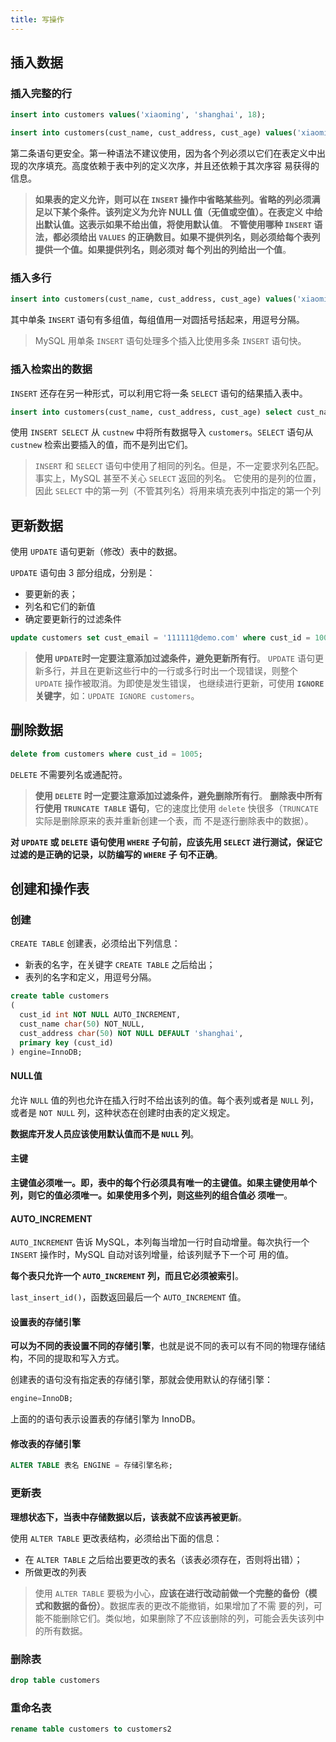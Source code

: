 ```yaml
---
title: 写操作
---
```


## 插入数据

### 插入完整的行

```sql
insert into customers values('xiaoming', 'shanghai', 18);

insert into customers(cust_name, cust_address, cust_age) values('xiaoming', 'shanghai', 18);
```

第二条语句更安全。第一种语法不建议使用，因为各个列必须以它们在表定义中出现的次序填充。高度依赖于表中列的定义次序，并且还依赖于其次序容
易获得的信息。

> **如果表的定义允许，则可以在 `INSERT` 操作中省略某些列。省略的列必须满足以下某个条件。该列定义为允许 NULL 值（无值或空值）。在表定义
中给出默认值。这表示如果不给出值，将使用默认值**。
> **不管使用哪种 `INSERT` 语法，都必须给出 `VALUES` 的正确数目。如果不提供列名，则必须给每个表列提供一个值。如果提供列名，则必须对
每个列出的列给出一个值**。

### 插入多行

```sql
insert into customers(cust_name, cust_address, cust_age) values('xiaoming', 'shanghai', 18), values('xiaoliang', 'shanghai', 18);
```

其中单条 `INSERT` 语句有多组值，每组值用一对圆括号括起来，用逗号分隔。

> MySQL 用单条 `INSERT` 语句处理多个插入比使用多条 `INSERT` 语句快。

### 插入检索出的数据

`INSERT` 还存在另一种形式，可以利用它将一条 `SELECT` 语句的结果插入表中。

```sql
insert into customers(cust_name, cust_address, cust_age) select cust_name, cust_address, cust_age from custnew;
```

使用 `INSERT SELECT` 从 `custnew` 中将所有数据导入 `customers`。`SELECT` 语句从 `custnew` 检索出要插入的值，而不是列出它们。

> `INSERT` 和 `SELECT` 语句中使用了相同的列名。但是，不一定要求列名匹配。事实上，MySQL 甚至不关心 `SELECT` 返回的列名。
它使用的是列的位置，因此 `SELECT` 中的第一列（不管其列名）将用来填充表列中指定的第一个列

## 更新数据

使用 `UPDATE` 语句更新（修改）表中的数据。

`UPDATE` 语句由 3 部分组成，分别是：

- 要更新的表；
- 列名和它们的新值
- 确定要更新行的过滤条件

```sql
update customers set cust_email = '111111@demo.com' where cust_id = 1005;
```

> **使用 `UPDATE`时一定要注意添加过滤条件，避免更新所有行**。
> `UPDATE` 语句更新多行，并且在更新这些行中的一行或多行时出一个现错误，则整个 `UPDATE` 操作被取消。为即使是发生错误，
也继续进行更新，可使用 **`IGNORE` 关键字**，如：`UPDATE IGNORE customers`。

## 删除数据

```sql
delete from customers where cust_id = 1005;
```

`DELETE` 不需要列名或通配符。

> **使用 `DELETE` 时一定要注意添加过滤条件，避免删除所有行**。
> **删除表中所有行使用 `TRUNCATE TABLE` 语句**，它的速度比使用 `delete` 快很多（`TRUNCATE` 实际是删除原来的表并重新创建一个表，而
不是逐行删除表中的数据）。

**对 `UPDATE` 或 `DELETE` 语句使用 `WHERE` 子句前，应该先用 `SELECT` 进行测试，保证它过滤的是正确的记录，以防编写的 `WHERE` 子
句不正确**。

## 创建和操作表

### 创建

`CREATE TABLE` 创建表，必须给出下列信息：

- 新表的名字，在关键字 `CREATE TABLE` 之后给出；
- 表列的名字和定义，用逗号分隔。

```sql
create table customers
(
  cust_id int NOT NULL AUTO_INCREMENT,
  cust_name char(50) NOT_NULL,
  cust_address char(50) NOT NULL DEFAULT 'shanghai',
  primary key (cust_id)
) engine=InnoDB;
```

#### NULL值

允许 `NULL` 值的列也允许在插入行时不给出该列的值。每个表列或者是 `NULL` 列，或者是 `NOT NULL` 列，这种状态在创建时由表的定义规定。

**数据库开发人员应该使用默认值而不是 `NULL` 列**。

#### 主键

**主键值必须唯一。即，表中的每个行必须具有唯一的主键值。如果主键使用单个列，则它的值必须唯一。如果使用多个列，则这些列的组合值必
须唯一**。

#### AUTO_INCREMENT

`AUTO_INCREMENT` 告诉 MySQL，本列每当增加一行时自动增量。每次执行一个 `INSERT` 操作时，MySQL 自动对该列增量，给该列赋予下一个可
用的值。

**每个表只允许一个 `AUTO_INCREMENT` 列，而且它必须被索引**。

`last_insert_id()`，函数返回最后一个 `AUTO_INCREMENT` 值。

#### 设置表的存储引擎

**可以为不同的表设置不同的存储引擎**，也就是说不同的表可以有不同的物理存储结构，不同的提取和写入方式。

创建表的语句没有指定表的存储引擎，那就会使用默认的存储引擎：

```sql
engine=InnoDB;
```

上面的的语句表示设置表的存储引擎为 InnoDB。

#### 修改表的存储引擎

```sql
ALTER TABLE 表名 ENGINE = 存储引擎名称;
```

### 更新表

**理想状态下，当表中存储数据以后，该表就不应该再被更新**。

使用 `ALTER TABLE` 更改表结构，必须给出下面的信息：

- 在 `ALTER TABLE` 之后给出要更改的表名（该表必须存在，否则将出错）；
- 所做更改的列表

> 使用 `ALTER TABLE` 要极为小心，**应该在进行改动前做一个完整的备份（模式和数据的备份）**。数据库表的更改不能撤销，如果增加了不需
要的列，可能不能删除它们。类似地，如果删除了不应该删除的列，可能会丢失该列中的所有数据。

### 删除表

```sql
drop table customers
```

### 重命名表

```sql
rename table customers to customers2
```
